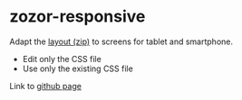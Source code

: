 # zozor-responsive

Adapt the [layout (zip)](https://github.com/becodeorg/CRL-Woods-4.27/blob/main/LearningPath/01.The-Field/04.HTML-CSS/2.responsive/exo-respons.zip) to screens for tablet and smartphone.

* Edit only the CSS file
* Use only the existing CSS file

Link to [github page](https://olivier-becode.github.io/zozor-responsive/)
